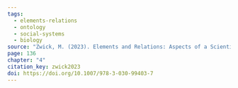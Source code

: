 ```yaml
---
tags:
  - elements-relations
  - ontology
  - social-systems
  - biology
source: "Zwick, M. (2023). Elements and Relations: Aspects of a Scientific Metaphysics (Vol. 35). Springer International Publishing."
page: 136
chapter: "4"
citation_key: zwick2023
doi: https://doi.org/10.1007/978-3-030-99403-7
---
```

